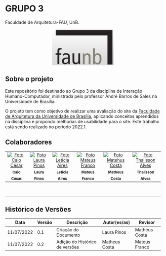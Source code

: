 # GRUPO 3

Faculdade de Arquitetura-FAU, UnB.

<div align="center">
  <img width="200" src="https://raw.githubusercontent.com/Interacao-Humano-Computador/2022.1-Faculdade-de-Arquitetura-e-Urbanismo/escolha-do-site/docs/assets/logo_fau_homepage.png"/>
</div>

##  Sobre o projeto

Este repositório foi destinado ao Grupo 3 da disciplina de Interação Humano-Computador, ministrada pelo professor André Barros de Sales na Universidade de Brasília.

O projeto tem como objetivo de realizar uma avaliação do site da [Faculdade de Arquitetura da Universidade de Brasília](http://www.fau.unb.br/), aplicando conceitos aprendidos na disciplina e propondo melhorias de usabilidade para o site. Este trabalho está sendo realizado no período 2022.1.

## Colaboradores

<table>
  <tr>
    <td align="center">
      <a href="#">
        <img src="https://avatars.githubusercontent.com/u/54439337?v=4" width="100px;" alt="Foto Caio César"/><br>
        <sub>
          <b>Caio César</b>
        </sub>
      </a>
    </td>
    <td align="center">
      <a href="#">
        <img src="https://avatars.githubusercontent.com/u/62102447?v=4" width="100px;" alt="Foto Laura Pinos"/><br>
        <sub>
          <b>Laura Pinos</b>
        </sub>
      </a>
    </td>
    <td align="center">
      <a href="#">
        <img src="https://avatars.githubusercontent.com/u/72623771?v=4" width="100px;" alt="Foto Letícia Aires"/><br>
        <sub>
          <b>Letícia Aires</b>
        </sub>
      </a>
    </td>
    <td align="center">
      <a href="#">
        <img src="https://avatars.githubusercontent.com/u/71900095?v=4" width="100px;" alt="Foto Mateus Franco"/><br>
        <sub>
          <b>Mateus Franco</b>
        </sub>
      </a>
    </td>
    <td align="center">
      <a href="#">
        <img src="https://avatars.githubusercontent.com/u/72279998?v=4" width="100px;" alt="Foto Matehus Costa
"/><br>
        <sub>
          <b>Matheus Costa
</b>
        </sub>
      </a>
    </td>
    <td align="center">
      <a href="#">
        <img src="https://avatars.githubusercontent.com/u/62034738?v=4" width="100px;" alt="Foto Thalisson Alves
"/><br>
        <sub>
          <b>Thalisson Alves
</b>
        </sub>
      </a>
    </td>    
</table>

<br/>

***
## Histórico de Versões

**Data** | **Versão** | **Descrição** | **Autor(es/as)** | **Revisor** |
--- | --- | --- | --- | --- |
11/07/2022 | 0.1 | Criação do Documento | Laura Pinos | Matheus Costa
11/07/2022 | 0.2 | Adição do Histórico de versões | Matheus Costa | Mateus Franco